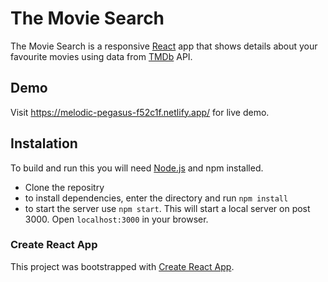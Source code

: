 # The Movie Search
The Movie Search is a responsive [React](https://reactjs.org/) app that shows details about your favourite movies using data from [TMDb](https://www.themoviedb.org) API.

## Demo
Visit https://melodic-pegasus-f52c1f.netlify.app/ for live demo.


## Instalation
To build and run this you will need [Node.js](https://nodejs.org/en/) and npm installed.

* Clone the repositry
* to install dependencies, enter the directory and run ```npm install```
* to start the server use ```npm start```. This will start a local server on post 3000. Open ```localhost:3000``` in your browser.

### Create React App
This project was bootstrapped with [Create React App](https://github.com/facebook/create-react-app).
